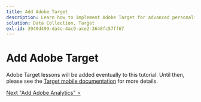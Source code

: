 ```yaml
---
title: Add Adobe Target
description: Learn how to implement Adobe Target for advanced personalization use cases. This lesson is part of the Implement the Experience Cloud in Mobile Android™ Applications tutorial.
solution: Data Collection, Target
exl-id: 3940d499-da4c-4ac9-ace2-3648fc57ff67
---
```

# Add Adobe Target

Adobe Target lessons will be added eventually to this tutorial. Until then, please see the [Target mobile documentation](https://aep-sdks.gitbook.io/docs/using-mobile-extensions/adobe-target) for more details.
  
[Next "Add Adobe Analytics" >](analytics.md)
